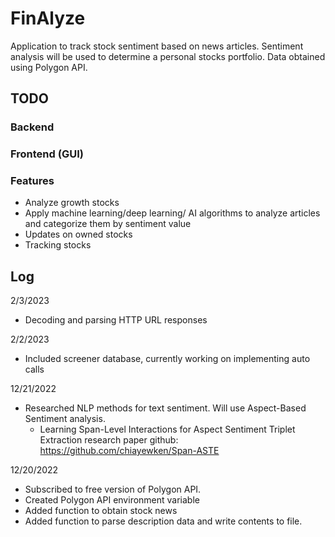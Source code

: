 # FinAlyze
Application to track stock sentiment based on news articles. 
Sentiment analysis will be used to determine a personal stocks portfolio.
Data obtained using Polygon API. 

## 

## TODO
### Backend

### Frontend (GUI)

### Features
* Analyze growth stocks 
* Apply machine learning/deep learning/ AI algorithms to analyze articles and categorize them by sentiment value
* Updates on owned stocks 
* Tracking stocks 


## Log
2/3/2023
* Decoding and parsing HTTP URL responses

2/2/2023
* Included screener database, currently working on implementing auto calls

12/21/2022
* Researched NLP methods for text sentiment. Will use Aspect-Based Sentiment analysis. 
    * Learning Span-Level Interactions for Aspect Sentiment Triplet Extraction research paper github: https://github.com/chiayewken/Span-ASTE

12/20/2022
* Subscribed to free version of Polygon API.
* Created Polygon API environment variable
* Added function to obtain stock news
* Added function to parse description data and write contents to file.
